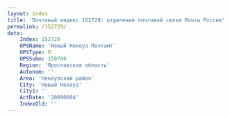 ```yaml
---
layout: index
title: 'Почтовый индекс 152729: отделение почтовой связи Почты России'
permalink: /152729/
data:
    Index: 152729
    OPSName: 'Новый Некоуз Почтамт'
    OPSType: П
    OPSSubm: 150700
    Region: 'Ярославская область'
    Autonom: ''
    Area: 'Некоузский район'
    City: 'Новый Некоуз'
    City1: ''
    ActDate: '20090604'
    IndexOld: ''
---
```

